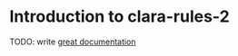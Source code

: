 # Introduction to clara-rules-2

TODO: write [great documentation](http://jacobian.org/writing/great-documentation/what-to-write/)
